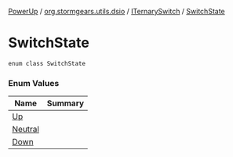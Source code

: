 [PowerUp](../../../index.md) / [org.stormgears.utils.dsio](../../index.md) / [ITernarySwitch](../index.md) / [SwitchState](./index.md)

# SwitchState

`enum class SwitchState`

### Enum Values

| Name | Summary |
|---|---|
| [Up](-up.md) |  |
| [Neutral](-neutral.md) |  |
| [Down](-down.md) |  |
